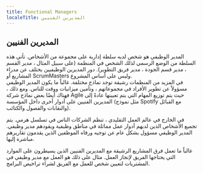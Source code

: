```yaml
---
title: Functional Managers
localeTitle: المديرين الفنيين
---
```

## المديرين الفنيين

المدير الوظيفي هو شخص لديه سلطة إدارية على مجموعة من الأشخاص. تأتي هذه السلطة من الوضع الرسمي لذلك الشخص في المنظمة (على سبيل المثال ، مدير القسم ، مدير قسم الجودة ، مدير فريق التطوير). دور المديرين الوظيفيين يختلف عن مدراء المشاريع أو ScrumMasters وليس على أساس المشروع.  
في المزيد من المنظمات رشيقة توجد نماذج مختلفة. غالباً ما يكون المدير الوظيفي مسؤولاً عن تطوير الأفراد في مجموعاتهم ، وتأمين ميزانيات ووقت للناس. ومع ذلك ، فهناك أيضًا بعض نماذج شركة Agile حيث يتم توزيع المهام التي يتم تعيينها عادةً إلى المديرين الفنيين على أدوار أخرى داخل المؤسسة (مثل نموذج Spotify مع القبائل والنقابات والفصول والكتائب).

في الخارج في عالم العمل التقليدي ، تنظم الشركات الناس في تسلسل هرمي. يتم تجميع الأشخاص الذين لديهم أدوار عمل مماثلة في مناطق وظيفية ويقودهم مدير وظيفي. المدير الوظيفي مسؤول بشكل عام عن توجيه ورفاه الموظفين الذين يقدمون تقاريرهم مباشرة إليها.

غالباً ما تعمل فرق المشاريع الرشيقة مع المديرين الفنيين الذين يسيطرون على الموارد التي يحتاجها الفريق لإنجاز العمل. مثال على ذلك هو العمل مع مدير وظيفي في المشتريات لتعيين شخص للعمل مع الفريق لشراء تراخيص البرامج.